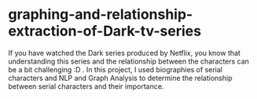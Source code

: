 # graphing-and-relationship-extraction-of-Dark-tv-series
If you have watched the Dark series produced by Netflix, you know that understanding this series and the relationship between the characters can be a bit challenging :D . In this project, I used biographies of serial characters and NLP and Graph Analysis to determine the relationship between serial characters and their importance.
